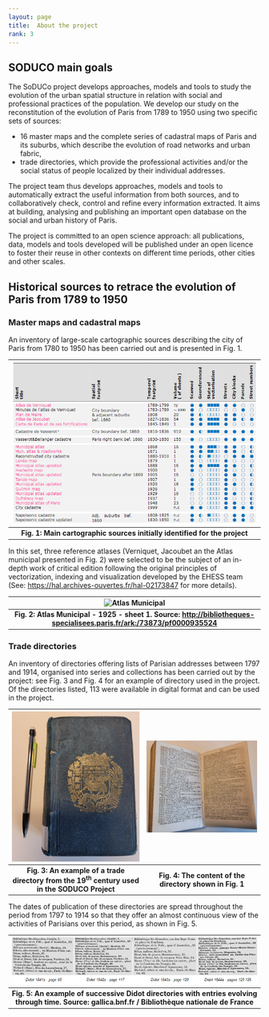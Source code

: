 ```yaml
---
layout: page
title:  About the project
rank: 3
---
```

## SODUCO main goals

The SoDUCo project develops approaches, models and tools to study the evolution of the urban spatial structure in relation with social and professional practices of the population. We develop our study on the reconstitution of the evolution of Paris from 1789 to 1950 using two specific sets of sources: 
- 16 master maps and the complete series of cadastral maps of Paris and its suburbs, which describe the evolution of road networks and urban fabric, 
- trade directories, which provide the professional activities and/or the social status of people localized by their individual addresses. 

The project team thus develops approaches, models and tools to automatically extract the useful information from both sources, and to collaboratively check, control and refine every information extracted. It aims at building, analysing and publishing an important open database on the social and urban history of Paris.

The project is committed to an open science approach: all publications, data, models and tools developed will be published under an open licence to foster their reuse in other contexts on different time periods, other cities and other scales.

## Historical sources to retrace the evolution of Paris from 1789 to 1950

### Master maps and cadastral maps

An inventory of large-scale cartographic sources describing the city of Paris from 1780 to 1950 has been carried out and is presented in Fig. 1.

| ![Inventory of Paris Maps](./public/images/MapsList.png) | 
|:--:|
| <b>Fig. 1: Main cartographic sources initially identified for the project</b>|

In this set, three reference atlases (Verniquet, Jacoubet an the Atlas municipal presented in Fig. 2) were selected to be the subject of an in-depth work of critical edition following the original principles of vectorization, indexing and visualization developed by the EHESS team (See: https://hal.archives-ouvertes.fr/hal-02173847 for more details). 

| ![Atlas Municipal](./public/images/AtlasMunicipal.png) | 
|:--:|
| <b>Fig. 2: Atlas Municipal - 1925 - sheet 1. Source: http://bibliotheques-specialisees.paris.fr/ark:/73873/pf0000935524 </b>|

### Trade directories

An inventory of directories offering lists of Parisian addresses between 1797 and 1914, organised into series and collections has been carried out by the project: see Fig. 3 and Fig. 4 for an example of directory used in the project. Of the directories listed, 113 were available in digital format and can be used in the project. 

| ![Directory Harcover](./public/images/Directory_Hardcover.png) | ![Directory Open](./public/images/Open_directory.png) |
|:--:|:--:|
| <b>Fig. 3: An example of a trade directory from the 19<sup>th</sup> century used in the SODUCO Project</b>|<b>Fig. 4: The content of the directory shown in Fig. 1</b>|

The dates of publication of these directories are spread throughout the period from 1797 to 1914 so that they offer an almost continuous view of the activities of Parisians over this period, as shown in Fig. 5.

| ![Successive Didot directories](./public/images/SuccessiveDidotDirectories.png) | 
|:--:|
| <b>Fig. 5: An example of successive Didot directories with entries evolving through time. Source: gallica.bnf.fr / Bibliothèque nationale de France</b>|


